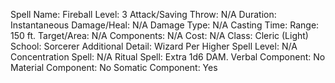 
Spell Name: Fireball
Level: 3
Attack/Saving Throw: N/A
Duration: Instantaneous
Damage/Heal: N/A
Damage Type: N/A
Casting Time: 
Range: 150 ft.
Target/Area: N/A
Components: N/A
Cost: N/A
Class: Cleric (Light)
School:  Sorcerer
Additional Detail:  Wizard
Per Higher Spell Level: N/A
Concentration Spell: N/A
Ritual Spell: Extra 1d6 DAM.
Verbal Component: No
Material Component: No
Somatic Component: Yes
